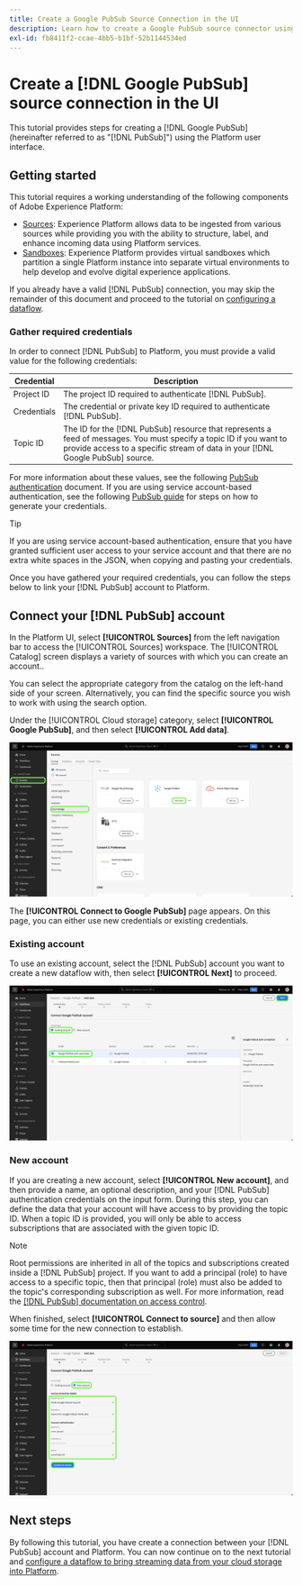 ```yaml
---
title: Create a Google PubSub Source Connection in the UI
description: Learn how to create a Google PubSub source connector using the Platform user interface.
exl-id: fb8411f2-ccae-4bb5-b1bf-52b1144534ed
---
```

# Create a [!DNL Google PubSub] source connection in the UI

This tutorial provides steps for creating a [!DNL Google PubSub] (hereinafter referred to as "[!DNL PubSub]") using the Platform user interface.

## Getting started

This tutorial requires a working understanding of the following components of Adobe Experience Platform:

* [Sources](../../../../home.md): Experience Platform allows data to be ingested from various sources while providing you with the ability to structure, label, and enhance incoming data using Platform services.
* [Sandboxes](../../../../../sandboxes/home.md): Experience Platform provides virtual sandboxes which partition a single Platform instance into separate virtual environments to help develop and evolve digital experience applications.

If you already have a valid [!DNL PubSub] connection, you may skip the remainder of this document and proceed to the tutorial on [configuring a dataflow](../../dataflow/batch/cloud-storage.md).

### Gather required credentials

In order to connect [!DNL PubSub] to Platform, you must provide a valid value for the following credentials:

| Credential | Description |
| ---------- | ----------- |
| Project ID | The project ID required to authenticate [!DNL PubSub]. |
| Credentials | The credential or private key ID required to authenticate [!DNL PubSub]. |
| Topic ID | The ID for the [!DNL PubSub] resource that represents a feed of messages. You must specify a topic ID if you want to provide access to a specific stream of data in your [!DNL Google PubSub] source. |

For more information about these values, see the following [PubSub authentication](https://cloud.google.com/pubsub/docs/authentication) document. If you are using service account-based authentication, see the following [PubSub guide](https://cloud.google.com/docs/authentication/production#create_service_account) for steps on how to generate your credentials.

>[!TIP]
>
>If you are using service account-based authentication, ensure that you have granted sufficient user access to your service account and that there are no extra white spaces in the JSON, when copying and pasting your credentials.

Once you have gathered your required credentials, you can follow the steps below to link your [!DNL PubSub] account to Platform.

## Connect your [!DNL PubSub] account

In the Platform UI, select **[!UICONTROL Sources]** from the left navigation bar to access the [!UICONTROL Sources] workspace. The [!UICONTROL Catalog] screen displays a variety of sources with which you can create an account..

You can select the appropriate category from the catalog on the left-hand side of your screen. Alternatively, you can find the specific source you wish to work with using the search option.

Under the [!UICONTROL Cloud storage] category, select **[!UICONTROL Google PubSub]**, and then select **[!UICONTROL Add data]**.

![catalog](../../../../images/tutorials/create/google-pubsub/catalog.png)

The **[!UICONTROL Connect to Google PubSub]** page appears. On this page, you can either use new credentials or existing credentials.

### Existing account

To use an existing account, select the [!DNL PubSub] account you want to create a new dataflow with, then select **[!UICONTROL Next]** to proceed.

![existing](../../../../images/tutorials/create/google-pubsub/existing.png)

### New account

If you are creating a new account, select **[!UICONTROL New account]**, and then provide a name, an optional description, and your [!DNL PubSub] authentication credentials on the input form. During this step, you can define the data that your account will have access to by providing the topic ID. When a topic ID is provided, you will only be able to access subscriptions that are associated with the given topic ID.

>[!NOTE]
>
>Root permissions are inherited in all of the topics and subscriptions created inside a [!DNL PubSub] project. If you want to add a principal (role) to have access to a specific topic, then that principal (role) must also be added to the topic's corresponding subscription as well. For more information, read the [[!DNL PubSub] documentation on access control](https://cloud.google.com/pubsub/docs/access-control).

When finished, select **[!UICONTROL Connect to source]** and then allow some time for the new connection to establish.

![new](../../../../images/tutorials/create/google-pubsub/new.png)

## Next steps

By following this tutorial, you have create a connection between your [!DNL PubSub] account and Platform. You can now continue on to the next tutorial and [configure a dataflow to bring streaming data from your cloud storage into Platform](../../dataflow/streaming/cloud-storage-streaming.md).
